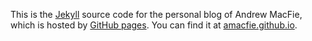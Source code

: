 This is the
[Jekyll](http://jekyllrb.com) source code for the personal blog of Andrew
MacFie, which is hosted by
[GitHub pages](http://pages.github.com).
You can find it at
[amacfie.github.io](http://amacfie.github.io).
